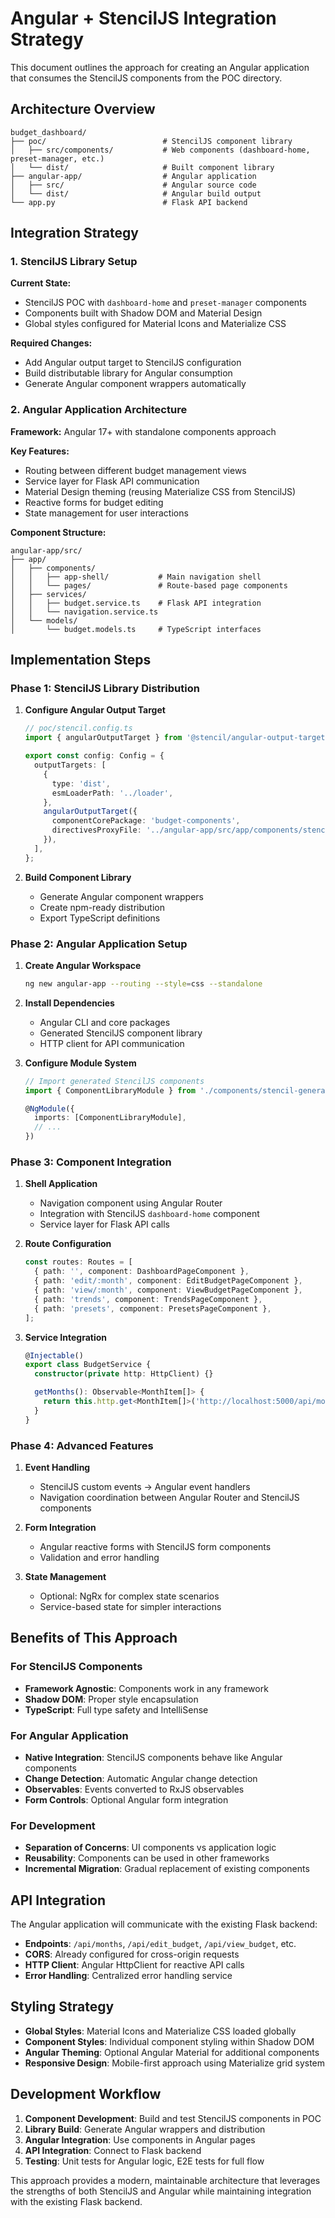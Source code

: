# Angular + StencilJS Integration Strategy

This document outlines the approach for creating an Angular application that consumes the StencilJS components from the POC directory.

## Architecture Overview

```
budget_dashboard/
├── poc/                          # StencilJS component library
│   ├── src/components/           # Web components (dashboard-home, preset-manager, etc.)
│   └── dist/                     # Built component library
├── angular-app/                  # Angular application
│   ├── src/                      # Angular source code
│   └── dist/                     # Angular build output
└── app.py                        # Flask API backend
```

## Integration Strategy

### 1. StencilJS Library Setup

**Current State:**
- StencilJS POC with `dashboard-home` and `preset-manager` components
- Components built with Shadow DOM and Material Design
- Global styles configured for Material Icons and Materialize CSS

**Required Changes:**
- Add Angular output target to StencilJS configuration
- Build distributable library for Angular consumption
- Generate Angular component wrappers automatically

### 2. Angular Application Architecture

**Framework:** Angular 17+ with standalone components approach

**Key Features:**
- Routing between different budget management views
- Service layer for Flask API communication
- Material Design theming (reusing Materialize CSS from StencilJS)
- Reactive forms for budget editing
- State management for user interactions

**Component Structure:**
```
angular-app/src/
├── app/
│   ├── components/
│   │   ├── app-shell/           # Main navigation shell
│   │   └── pages/               # Route-based page components
│   ├── services/
│   │   ├── budget.service.ts    # Flask API integration
│   │   └── navigation.service.ts
│   └── models/
│       └── budget.models.ts     # TypeScript interfaces
```

## Implementation Steps

### Phase 1: StencilJS Library Distribution

1. **Configure Angular Output Target**
   ```typescript
   // poc/stencil.config.ts
   import { angularOutputTarget } from '@stencil/angular-output-target';

   export const config: Config = {
     outputTargets: [
       {
         type: 'dist',
         esmLoaderPath: '../loader',
       },
       angularOutputTarget({
         componentCorePackage: 'budget-components',
         directivesProxyFile: '../angular-app/src/app/components/stencil-generated/components.ts',
       }),
     ],
   };
   ```

2. **Build Component Library**
   - Generate Angular component wrappers
   - Create npm-ready distribution
   - Export TypeScript definitions

### Phase 2: Angular Application Setup

1. **Create Angular Workspace**
   ```bash
   ng new angular-app --routing --style=css --standalone
   ```

2. **Install Dependencies**
   - Angular CLI and core packages
   - Generated StencilJS component library
   - HTTP client for API communication

3. **Configure Module System**
   ```typescript
   // Import generated StencilJS components
   import { ComponentLibraryModule } from './components/stencil-generated/components';

   @NgModule({
     imports: [ComponentLibraryModule],
     // ...
   })
   ```

### Phase 3: Component Integration

1. **Shell Application**
   - Navigation component using Angular Router
   - Integration with StencilJS `dashboard-home` component
   - Service layer for Flask API calls

2. **Route Configuration**
   ```typescript
   const routes: Routes = [
     { path: '', component: DashboardPageComponent },
     { path: 'edit/:month', component: EditBudgetPageComponent },
     { path: 'view/:month', component: ViewBudgetPageComponent },
     { path: 'trends', component: TrendsPageComponent },
     { path: 'presets', component: PresetsPageComponent },
   ];
   ```

3. **Service Integration**
   ```typescript
   @Injectable()
   export class BudgetService {
     constructor(private http: HttpClient) {}

     getMonths(): Observable<MonthItem[]> {
       return this.http.get<MonthItem[]>('http://localhost:5000/api/months');
     }
   }
   ```

### Phase 4: Advanced Features

1. **Event Handling**
   - StencilJS custom events → Angular event handlers
   - Navigation coordination between Angular Router and StencilJS components

2. **Form Integration**
   - Angular reactive forms with StencilJS form components
   - Validation and error handling

3. **State Management**
   - Optional: NgRx for complex state scenarios
   - Service-based state for simpler interactions

## Benefits of This Approach

### For StencilJS Components
- **Framework Agnostic**: Components work in any framework
- **Shadow DOM**: Proper style encapsulation
- **TypeScript**: Full type safety and IntelliSense

### For Angular Application
- **Native Integration**: StencilJS components behave like Angular components
- **Change Detection**: Automatic Angular change detection
- **Observables**: Events converted to RxJS observables
- **Form Controls**: Optional Angular form integration

### For Development
- **Separation of Concerns**: UI components vs application logic
- **Reusability**: Components can be used in other frameworks
- **Incremental Migration**: Gradual replacement of existing components

## API Integration

The Angular application will communicate with the existing Flask backend:

- **Endpoints**: `/api/months`, `/api/edit_budget`, `/api/view_budget`, etc.
- **CORS**: Already configured for cross-origin requests
- **HTTP Client**: Angular HttpClient for reactive API calls
- **Error Handling**: Centralized error handling service

## Styling Strategy

- **Global Styles**: Material Icons and Materialize CSS loaded globally
- **Component Styles**: Individual component styling within Shadow DOM
- **Angular Theming**: Optional Angular Material for additional components
- **Responsive Design**: Mobile-first approach using Materialize grid system

## Development Workflow

1. **Component Development**: Build and test StencilJS components in POC
2. **Library Build**: Generate Angular wrappers and distribution
3. **Angular Integration**: Use components in Angular pages
4. **API Integration**: Connect to Flask backend
5. **Testing**: Unit tests for Angular logic, E2E tests for full flow

This approach provides a modern, maintainable architecture that leverages the strengths of both StencilJS and Angular while maintaining integration with the existing Flask backend.